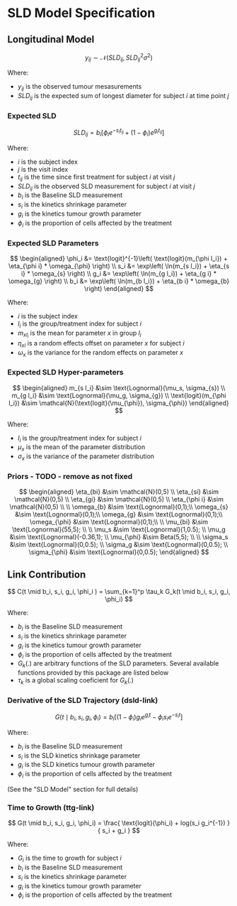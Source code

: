 # SLD Model Specification


## Longitudinal Model

$$
y_{ij} \sim \mathcal{N}(SLD_{ij}, SLD_{ij}^2 \sigma^2)
$$

Where:

* $y_{ij}$ is the observed tumour mesasurements
* $SLD_{ij}$ is the expected sum of longest diameter for subject $i$ at time point $j$


### Expected SLD

$$
SLD_{ij} =b_{i}
\left[
    \phi_i e^{-s_{i}t_{ij}}+
    (1-\phi_{i}) e^ {g_{i}t_{ij}}
\right]
$$

Where: 

* $i$ is the subject index
* $j$ is the visit index
* $t_{ij}$ is the time since first treatment for subject $i$ at visit $j$
* $SLD_{ij}$ is the observed SLD measurement for subject $i$ at visit $j$
* $b_i$ is the Baseline SLD measurement
* $s_i$ is the kinetics shrinkage parameter
* $g_i$ is the kinetics tumour growth parameter
* $\phi_i$ is the proportion of cells affected by the treatment


### Expected SLD Parameters

$$
\begin{aligned}
\phi_i &= \text{logit}^{-1}\left(
    \text{logit}(m_{\phi l_i}) + \eta_{\phi i} * \omega_{\phi}
\right) 
\\
s_i &= \exp\left(
    \ln(m_{s l_i}) + \eta_{s i} * \omega_{s}
\right) 
\\
g_i &= \exp\left(
    \ln(m_{g l_i}) + \eta_{g i} * \omega_{g}
\right) 
\\
b_i &= \exp\left(
    \ln(m_{b l_i}) + \eta_{b i} * \omega_{b}
\right)
\end{aligned}
$$


Where:

* $i$ is the subject index
* $l_i$ is the group/treatment index for subject $i$
* $m_{xl_i}$ is the mean for parameter $x$ in group $l_i$
* $\eta_{xi}$ is a random effects offset on parameter $x$ for subject $i$
* $\omega_{x}$ is the variance for the random effects on parameter $x$


### Expected SLD Hyper-parameters


$$
\begin{aligned}
m_{s l_i} &\sim \text{Lognormal}(\mu_s, \sigma_{s}) \\
m_{g l_i} &\sim \text{Lognormal}(\mu_g, \sigma_{g}) \\
\text{logit}(m_{\phi l_i}) &\sim \mathcal{N}(\text{logit}(\mu_{\phi}), \sigma_{\phi})
\end{aligned}
$$

Where:

* $l_i$ is the group/treatment index for subject $i$
* $\mu_x$ is the mean of the parameter distribution
* $\sigma_x$ is the variance of the parameter distribution


### Priors - TODO - remove as not fixed

$$
\begin{aligned}
\eta_{bi} &\sim \mathcal{N}(0,5) \\
\eta_{si} &\sim \mathcal{N}(0,5) \\
\eta_{gi} &\sim \mathcal{N}(0,5) \\
\eta_{\phi i} &\sim \mathcal{N}(0,5) \\
\\
\omega_{b} &\sim \text{Lognormal}(0,1);\\
\omega_{s} &\sim \text{Lognormal}(0,1);\\
\omega_{g} &\sim \text{Lognormal}(0,1);\\
\omega_{\phi} &\sim \text{Lognormal}(0,1);\\
\\
\mu_{bi} &\sim \text{Lognormal}(55,5); \\
\\
\mu_s &\sim \text{Lognormal}(1,0.5); \\
\mu_g &\sim \text{Lognormal}(-0.36,1); \\ 
\mu_{\phi} &\sim Beta(5,5); \\
\\
\sigma_s &\sim \text{Lognormal}(0,0.5); \\
\sigma_g &\sim \text{Lognormal}(0,0.5); \\
\sigma_{\phi} &\sim \text{Lognormal}(0,0.5);
\end{aligned}
$$


## Link Contribution

$$
C(t \mid b_i, s_i, g_i, \phi_i ) = \sum_{k=1}^p \tau_k G_k(t \mid b_i, s_i, g_i, \phi_i)
$$

Where:

* $b_i$ is the Baseline SLD measurement
* $s_i$ is the kinetics shrinkage parameter
* $g_i$ is the kinetics tumour growth parameter
* $\phi_i$ is the proportion of cells affected by the treatment
* $G_k(.)$ are arbitrary functions of the SLD parameters. Several available functions provided by this package are listed below
* $\tau_k$ is a global scaling coeficient for $G_k(.)$




### Derivative of the SLD Trajectory (dsld-link)

    
$$
G(t \mid b_i, s_i, g_i, \phi_i) = b_i 
\left[
    (1-\phi_i)  g_i  e^{g_i  t} - 
    \phi_i  s_i  e^{-s_i  t}
\right]
$$

Where:

* $b_i$ is the Baseline SLD measurement
* $s_i$ is the SLD kinetics shrinkage parameter
* $g_i$ is the SLD kinetics tumour growth parameter
* $\phi_i$ is the proportion of cells affected by the treatment

(See the "SLD Model" section for full details)


### Time to Growth (ttg-link)


$$
G(t \mid b_i, s_i, g_i, \phi_i) = \frac{
    \text{logit}(\phi_i) + log(s_i g_i^{-1})
}{
    s_i + g_i
}
$$

Where:

* $G_i$ is the time to growth for subject $i$
* $b_i$ is the Baseline SLD measurement
* $s_i$ is the kinetics shrinkage parameter
* $g_i$ is the kinetics tumour growth parameter
* $\phi_i$ is the proportion of cells affected by the treatment



